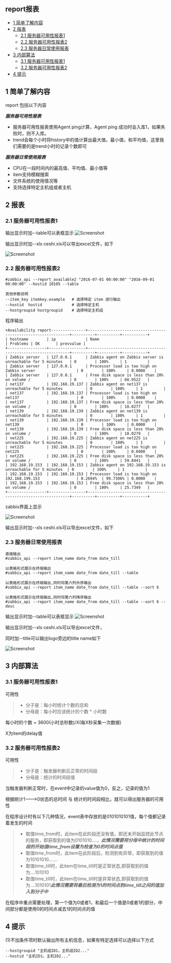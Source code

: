 ## report报表

* [1 简单了解内容](#1-简单了解内容)
* [2 报表](#2-报表)
	* [2.1 服务器可用性报表1](#21-服务器可用性报表1)
	* [2.2 服务器可用性报表2](#22-服务器可用性报表2)
	* [2.3 服务器日常使用报表](#23-服务器日常使用报表)
* [3 内部算法](#3-内部算法)
	* [3.1 服务器可用性报表1](#31-服务器可用性报表1)
	* [3.2 服务器可用性报表2](#32-服务器可用性报表2)
* [4 提示](#4-提示)

## 1 简单了解内容

report 包括以下内容

***服务器可用性报表***
    
+ 服务器可用性报表使用Agent ping计算，Agent ping 成功时会入库1，如果失败时，则不入库。
+ trend会每个小时将history中的值计算出最大值，最小值，和平均值，这里我们需要的是trend小时的记录个数即可

***服务器日常使用报表***

+ CPU在一段时间内的最高值、平均值、最小值等
+ item支持模糊搜索
+ 文件系统的使用情况等
+ 支持选择特定主机组或者主机

## 2 报表

### 2.1 服务器可用性报表1

输出显示时加--table可以表框显示
![Screenshot](https://github.com/BillWang139967/zabbix_manager/raw/master/images/report_available_table.jpg)

输出显示时加--xls ceshi.xls可以导出excel文件，如下

![Screenshot](https://github.com/BillWang139967/zabbix_manager/raw/master/images/report_available_xls.jpg)

### 2.2 服务器可用性报表2

```
#zabbix_api --report_available2 "2016-07-01 00:00:00" "2016-09-01 00:00:00" --hostid 10105 --table

其他参数说明
--item_key itemkey.example   # 选择特定 item 进行输出
--hostid  hostid             # 选择特定主机
--hostgroupid hostgroupid    # 选择特定主机组
```
程序输出

```
+Availability report---------------+--------------------------------------------------------------+----------+----------+-----------+
| hostname        | ip             | Name                                                         | Problems | OK       | prevvalue |
+-----------------+----------------+--------------------------------------------------------------+----------+----------+-----------+
| Zabbix server   | 127.0.0.1      | Zabbix agent on Zabbix server is unreachable for 5 minutes   | 0        | 100%     | 1         |
| Zabbix server   | 127.0.0.1      | Processor load is too high on Zabbix server                  | 0        | 100%     | 0.0000    |
| Zabbix server   | 127.0.0.1      | Free disk space is less than 20% on volume /                 | 0        | 100%     | 68.9522   |
| net137          | 192.168.19.137 | Zabbix agent on net137 is unreachable for 5 minutes          | 0        | 100%     | 1         |
| net137          | 192.168.19.137 | Processor load is too high on net137                         | 0        | 100%     | 0.0000    |
| net137          | 192.168.19.137 | Free disk space is less than 20% on volume /                 | 0        | 100%     | 18.0277   |
| net139          | 192.168.19.139 | Zabbix agent on net139 is unreachable for 5 minutes          | 0        | 100%     | 1         |
| net139          | 192.168.19.139 | Processor load is too high on net139                         | 0        | 100%     | 0.0000    |
| net139          | 192.168.19.139 | Free disk space is less than 20% on volume /                 | 0        | 100%     | 18.0279   |
| net225          | 192.168.19.225 | Zabbix agent on net225 is unreachable for 5 minutes          | 0        | 100%     | 1         |
| net225          | 192.168.19.225 | Processor load is too high on net225                         | 0        | 100%     | 0.0400    |
| net225          | 192.168.19.225 | Free disk space is less than 20% on volume /                 | 0        | 100%     | 59.8441   |
| 192.168.19.153  | 192.168.19.153 | Zabbix agent on 192.168.19.153 is unreachable for 5 minutes  | 0        | 100%     | 1         |
| 192.168.19.153  | 192.168.19.153 | Processor load is too high on 192.168.199.153                | 0.2694%  | 99.7306% | 0.0000    |
| 192.168.19.153  | 192.168.19.153 | Free disk space is less than 20% on volume /                 | 0        | 100%     | 25.7349   |
+-----------------+----------------+--------------------------------------------------------------+----------+----------+-----------+
```


zabbix界面上显示

![Screenshot](https://github.com/BillWang139967/zabbix_manager/raw/master/images/report_available_table3.jpg)

输出显示时加--xls ceshi.xls可以导出excel文件，如下

### 2.3 服务器日常使用报表 

```
直接输出
#zabbix_api --report item_name date_from date_till

以表格形式展示在终端输出
#zabbix_api --report item_name date_from date_till --table

以表格形式展示在终端输出,同时将第六列升序输出
#zabbix_api --report item_name date_from date_till --table --sort 6

以表格形式展示在终端输出,同时将第六列降序输出
#zabbix_api --report item_name date_from date_till --table --sort 6 --desc
```

输出显示时加--table可以表框显示
![Screenshot](https://github.com/BillWang139967/zabbix_manager/raw/master/images/report_table.jpg)

输出显示时加--xls ceshi.xls可以导出excel文件，

同时加--title可以输出logo旁边的title name如下

![Screenshot](https://github.com/BillWang139967/zabbix_manager/raw/master/images/report_xls.jpg)

## 3 内部算法

### 3.1 服务器可用性报表1

可用性

> * 分子是：每小时统计个数的总和
> * 分母是：每小时应该统计的个数 * 小时数

每小时的个数 = 3600(小时总秒数)/X(每X秒采集一次数据)

X为item的delay值

### 3.2 服务器可用性报表2

可用性

> * 分子是：触发器判断后正常的时间段
> * 分母是：统计的时间段值

当触发器判断正常时，在event中记录的value值为0，反之，记录的值为1

根据统计1———>0状态的总时间  与  统计的时间段相比，就可以得出服务器的可用性

在程序设计时有以下几种情况，event表中存放的是0101010101值，每个值都记录着发生的时间
 
> * 取值time_from时，此item在此阶段还没有值，即还未开始监控此节点的服务，即获取到的值为0101010....，***此情况需要将分母中统计的时间段的开始值time_from设置为检查为0的时间点值***
> * 取值time_from时，此item在此阶段后，检测到有异常，即获取到的值为10101010.......
> * 取值time_till时，此item在time_till时是正常状态,即获取到的值为....101010
> * 取值time_till时，此item在time_till时是异常状态,即获取到的值为....1010101***此情况需要将最后检测为1的时间点到time_till之间的值加入到分子中***

在程序中重点需要处理，第一个值为0或者1，和最后一个值是0或者1的部分，中间部分都是使用0的时间点减去1的时间点的值

## 4 提示

(1)不加条件项时默认输出所有主机信息，如果有特定选择可以选择以下方式

```
--hostgroupid "主机组ID1，主机组ID2..."
--hostid "主机ID1，主机ID2..."
```
